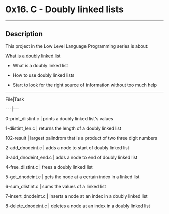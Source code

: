 # 0x16. C - Doubly linked lists

---

## Description



This project in the Low Level Language Programming series is about:



[What is a doubly linked list](https://www.youtube.com/watch?v=k0pjD12bzP0)

* What is a doubly linked list

* How to use doubly linked lists

* Start to look for the right source of information without too much help



---

File|Task

---|---

0-print_dlistint.c | prints a doubly linked list's values

1-dlistint_len.c | returns the length of a doubly linked list

102-result | largest palindrom that is a product of two three digit numbers

2-add_dnodeint.c | adds a node to start of doubly linked list

3-add_dnodeint_end.c | adds a node to end of doubly linked list

4-free_dlistint.c | frees a doubly linked list

5-get_dnodeint.c | gets the node at a certain index in a linked list

6-sum_dlistint.c | sums the values of a linked list

7-insert_dnodeint.c | inserts a node at an index in a doubly linked list

8-delete_dnodeint.c | deletes a node at an index in a doubly linked list

